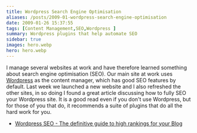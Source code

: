 ```yaml
---
title: Wordpress Search Engine Optimisation
aliases: /posts/2009-01-wordpress-search-engine-optimisation
date: 2009-01-26 15:37:55
tags: [Content Management,SEO,Wordpress ]
summary: Wordpress plugins that help automate SEO
sidebar: true
images: hero.webp
hero: hero.webp
---
```


I manage several websites at work and have therefore learned something about
search engine optimisation (SEO). Our main site at work uses
[Wordpress](http:/www.wordpress.org) as the content manager, which has good
SEO features by default. Last week we launched a new website and I also
refreshed the other sites, in so doing I found a great article discussing how
to fully SEO your Wordpress site. It is a good read even if you don't use
Wordpress, but for those of you that do, it recommends a suite of plugins that
do all the hard work for you.

  * [Wordpress SEO - The definitive guide to high rankings for your Blog](http://yoast.com/articles/wordpress-seo/)

